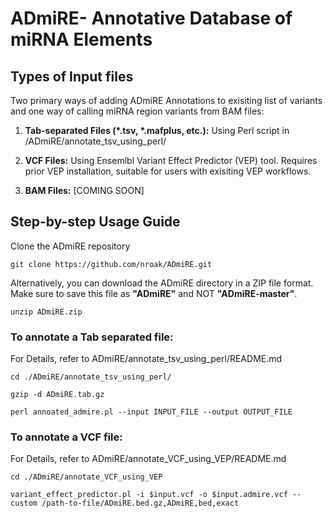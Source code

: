 # ADmiRE- Annotative Database of miRNA Elements

## Types of Input files

Two primary ways of adding ADmiRE Annotations to exisiting list of variants and one way of calling miRNA region variants from BAM files:

1. **Tab-separated Files (\*.tsv, \*.mafplus, etc.):** Using Perl script in /ADmiRE/annotate_tsv_using_perl/

2. **VCF Files:** Using Ensemlbl Variant Effect Predictor (VEP) tool. Requires prior VEP installation, suitable for users with exisiting VEP workflows.

3. **BAM Files:** [COMING SOON]

## Step-by-step Usage Guide
Clone the ADmiRE repository

`git clone https://github.com/nroak/ADmiRE.git`

Alternatively, you can download the ADmiRE directory in a ZIP file format. Make sure to save this file as **"ADmiRE"** and NOT **"ADmiRE-master"**.

`unzip ADmiRE.zip`

### To annotate a Tab separated file:
For Details, refer to ADmiRE/annotate_tsv_using_perl/README.md

`cd ./ADmiRE/annotate_tsv_using_perl/`

`gzip -d ADmiRE.tab.gz`

`perl annoated_admire.pl --input INPUT_FILE --output OUTPUT_FILE`

### To annotate a VCF file:
For Details, refer to ADmiRE/annotate_VCF_using_VEP/README.md

`cd ./ADmiRE/annotate_VCF_using_VEP`

`variant_effect_predictor.pl -i $input.vcf -o $input.admire.vcf --custom /path-to-file/ADmiRE.bed.gz,ADmiRE,bed,exact`
